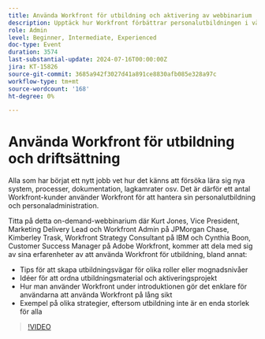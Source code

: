 ```yaml
---
title: Använda Workfront för utbildning och aktivering av webbinarium
description: Upptäck hur Workfront förbättrar personalutbildningen i vårt on-demand-webbinarium. Få insikter från JPMorgan Chase-, IBM- och Adobe Workfront-experter om hur man skapar skräddarsydda banor, organiserar material och använder Workfront för effektiv introduktion och långsiktig användning.
role: Admin
level: Beginner, Intermediate, Experienced
doc-type: Event
duration: 3574
last-substantial-update: 2024-07-16T00:00:00Z
jira: KT-15826
source-git-commit: 3685a942f3027d41a891ce8830afb085e328a97c
workflow-type: tm+mt
source-wordcount: '168'
ht-degree: 0%

---
```



# Använda Workfront för utbildning och driftsättning

Alla som har börjat ett nytt jobb vet hur det känns att försöka lära sig nya system, processer, dokumentation, lagkamrater osv. Det är därför ett antal Workfront-kunder använder Workfront för att hantera sin personalutbildning och personaladministration.

Titta på detta on-demand-webbinarium där Kurt Jones, Vice President, Marketing Delivery Lead och Workfront Admin på JPMorgan Chase, Kimberley Trask, Workfront Strategy Consultant på IBM och Cynthia Boon, Customer Success Manager på Adobe Workfront, kommer att dela med sig av sina erfarenheter av att använda Workfront för utbildning, bland annat:

* Tips för att skapa utbildningsvägar för olika roller eller mognadsnivåer
* Idéer för att ordna utbildningsmaterial och aktiveringsprojekt
* Hur man använder Workfront under introduktionen gör det enklare för användarna att använda Workfront på lång sikt
* Exempel på olika strategier, eftersom utbildning inte är en enda storlek för alla

>[!VIDEO](https://video.tv.adobe.com/v/3431020/?learn=on)
